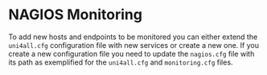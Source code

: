 # NAGIOS Monitoring

To add new hosts and endpoints to be monitored you can either extend the `uni4all.cfg` configuration file with new services or create a new one. If you create a new configuration file you need to update the `nagios.cfg` file with its path as exemplified for the `uni4all.cfg` and `monitoring.cfg` files.
